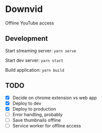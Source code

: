 # Downvid

Offline YouTube access

## Development

Start streaming server: `yarn serve`

Start dev server: `yarn start`

Build application: `yarn build`

## TODO

- [x] Decide on chrome extension vs web app
- [x] Deploy to dev
- [x] Deploy to production
- [ ] Error handling, probably
- [ ] Save thumbnails offline
- [ ] Service worker for offline access
